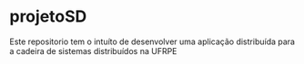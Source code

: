# projetoSD

Este repositorio tem o intuíto de desenvolver uma aplicação distribuída para a cadeira de sistemas distribuídos na UFRPE
